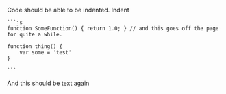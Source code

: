 Code should be able to be indented.
	Indent

	```js
	function SomeFunction() { return 1.0; } // and this goes off the page for quite a while.
	
	function thing() {
		var some = 'test'
	}
	
	```
And this should be text again